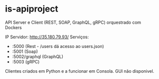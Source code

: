 # is-apiproject
API Server e Client (REST, SOAP, GraphQL, gRPC) orquestrado com Dockers

IP Servidor: http://35.180.79.93/
Serviços:
 - :5000 (Rest - /users dá acesso ao users.json)
 - :5001 (Soap)
 - :5002/graphql (GraphQL)
 - :5003 (gRPC)

Clientes criados em Python e a funcionar em Consola. GUI não disponivel.
